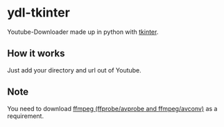 # ydl-tkinter

Youtube-Downloader made up in python with [tkinter](https://en.wikipedia.org/wiki/Tkinter).

## How it works

Just add your directory and url out of Youtube.

## Note

You need to download [ffmpeg (ffprobe/avprobe and ffmpeg/avconv)](https://github.com/FFmpeg/FFmpeg) as a requirement.
